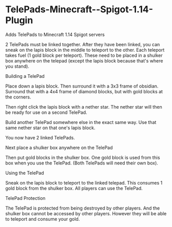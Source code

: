 # TelePads-Minecraft--Spigot-1.14-Plugin
Adds TelePads to Minecraft 1.14 Spigot servers

2 TelePads must be linked together. After they have been linked, you can sneak on the lapis block in the middle to teleport to the other. Each teleport takes fuel (1 gold block per teleport). These need to be placed in a shulker box anywhere on the telepad (except the lapis block because that's where you stand).

Building a TelePad

Place down a lapis block. Then surround it with a 3x3 frame of obsidian.
Surround that with a 4x4 frame of diamond blocks, but with gold blocks at the corners.

Then right click the lapis block with a nether star.
The nether star will then be ready for use on a second TelePad.

Build another TelePad somewhere else in the exact same way. Use that same nether star on that one's lapis block.

You now have 2 linked TelePads.

Next place a shulker box anywhere on the TelePad

Then put gold blocks in the shulker box. One gold block is used from this box when you use the TelePad. (Both TelePads will need their own box).

Using the TelePad

Sneak on the lapis block to teleport to the linked telepad. This consumes 1 gold block from the shulker box. All players can use the TelePad.

TelePad Protection

The TelePad is protected from being destroyed by other players. And the shulker box cannot be accessed by other players. However they will be able to teleport and consume your gold. 
